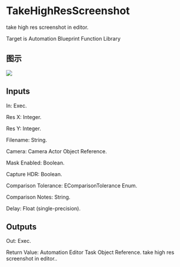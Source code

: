 # TakeHighResScreenshot

take high res screenshot in editor.

Target is Automation Blueprint Function Library

## 图示

![]($-20221218-18100577.png)

## Inputs

In: Exec.

Res X: Integer.

Res Y: Integer.

Filename: String.

Camera: Camera Actor Object Reference.

Mask Enabled: Boolean.

Capture HDR: Boolean.

Comparison Tolerance: EComparisonTolerance Enum.

Comparison Notes: String.

Delay: Float (single-precision).  

## Outputs

Out: Exec.

Return Value: Automation Editor Task Object Reference. take high res screenshot in editor..

